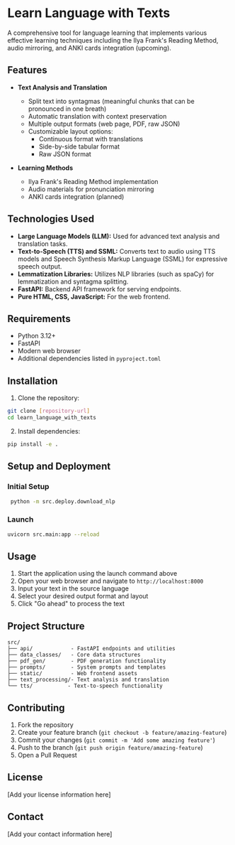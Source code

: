 # Learn Language with Texts

A comprehensive tool for language learning that implements various effective learning techniques including the Ilya Frank's Reading Method, audio mirroring, and ANKI cards integration (upcoming).

## Features

- **Text Analysis and Translation**
  - Split text into syntagmas (meaningful chunks that can be pronounced in one breath)
  - Automatic translation with context preservation
  - Multiple output formats (web page, PDF, raw JSON)
  - Customizable layout options:
    - Continuous format with translations
    - Side-by-side tabular format
    - Raw JSON format

- **Learning Methods**
  - Ilya Frank's Reading Method implementation
  - Audio materials for pronunciation mirroring
  - ANKI cards integration (planned)

## Technologies Used

- **Large Language Models (LLM):** Used for advanced text analysis and translation tasks.
- **Text-to-Speech (TTS) and SSML:** Converts text to audio using TTS models and Speech Synthesis Markup Language (SSML) for expressive speech output.
- **Lemmatization Libraries:** Utilizes NLP libraries (such as spaCy) for lemmatization and syntagma splitting.
- **FastAPI:** Backend API framework for serving endpoints.
- **Pure HTML, CSS, JavaScript:** For the web frontend.

## Requirements

- Python 3.12+
- FastAPI
- Modern web browser
- Additional dependencies listed in `pyproject.toml`

## Installation

1. Clone the repository:
```bash
git clone [repository-url]
cd learn_language_with_texts
```

2. Install dependencies:
```bash
pip install -e .
```

## Setup and Deployment

### Initial Setup
```bash
 python -m src.deploy.download_nlp
```

### Launch
```bash
uvicorn src.main:app --reload
```

## Usage

1. Start the application using the launch command above
2. Open your web browser and navigate to `http://localhost:8000`
3. Input your text in the source language
4. Select your desired output format and layout
5. Click "Go ahead" to process the text

## Project Structure

```
src/
├── api/            - FastAPI endpoints and utilities
├── data_classes/   - Core data structures
├── pdf_gen/        - PDF generation functionality
├── prompts/        - System prompts and templates
├── static/         - Web frontend assets
├── text_processing/- Text analysis and translation
└── tts/           - Text-to-speech functionality
```

## Contributing

1. Fork the repository
2. Create your feature branch (`git checkout -b feature/amazing-feature`)
3. Commit your changes (`git commit -m 'Add some amazing feature'`)
4. Push to the branch (`git push origin feature/amazing-feature`)
5. Open a Pull Request

## License

[Add your license information here]

## Contact

[Add your contact information here]
